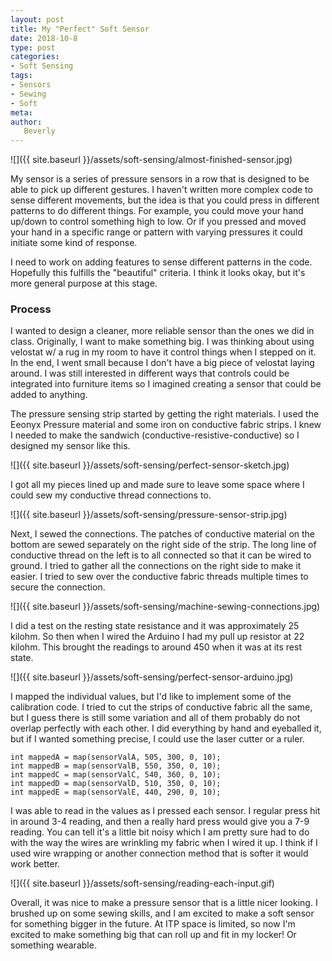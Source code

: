 ```yaml
---
layout: post
title: My "Perfect" Soft Sensor
date: 2018-10-8
type: post
categories:
- Soft Sensing
tags:
- Sensors
- Sewing
- Soft
meta:
author:
   Beverly
---
```


![]({{ site.baseurl }}/assets/soft-sensing/almost-finished-sensor.jpg)

My sensor is a series of pressure sensors in a row that is designed to be able to pick up different gestures. I haven't written more complex code to sense different movements, but the idea is that you could press in different patterns to do different things. For example, you could move your hand up/down to control something high to low. Or if you pressed and moved your hand in a specific range or pattern with varying pressures it could initiate some kind of response.

I need to work on adding features to sense different patterns in the code. Hopefully this fulfills the "beautiful" criteria. I think it looks okay, but it's more general purpose at this stage.

<!--more-->

### Process

I wanted to design a cleaner, more reliable sensor than the ones we did in class. Originally, I want to make something big. I was thinking about using velostat w/ a rug in my room to have it control things when I stepped on it. In the end, I went small because I don't have a big piece of velostat laying around. I was still interested in different ways that controls could be integrated into furniture items so I imagined creating a sensor that could be added to anything.

The pressure sensing strip started by getting the right materials. I used the Eeonyx Pressure material and some iron on conductive fabric strips. I knew I needed to make the sandwich (conductive-resistive-conductive) so I designed my sensor like this.  

![]({{ site.baseurl }}/assets/soft-sensing/perfect-sensor-sketch.jpg)

I got all my pieces lined up and made sure to leave some space where I could sew my conductive thread connections to.

![]({{ site.baseurl }}/assets/soft-sensing/pressure-sensor-strip.jpg)

Next, I sewed the connections. The patches of conductive material on the bottom are sewed separately on the right side of the strip. The long line of conductive thread on the left is to all connected so that it can be wired to ground. I tried to gather all the connections on the right side to make it easier. I tried to sew over the conductive fabric threads multiple times to secure the connection.

![]({{ site.baseurl }}/assets/soft-sensing/machine-sewing-connections.jpg)

I did a test on the resting state resistance and it was approximately 25 kilohm. So then when I wired the Arduino I had my pull up resistor at 22 kilohm. This brought the readings to around 450 when it was at its rest state.

![]({{ site.baseurl }}/assets/soft-sensing/perfect-sensor-arduino.jpg)

I mapped the individual values, but I'd like to implement some of the calibration code. I tried to cut the strips of conductive fabric all the same, but I guess there is still some variation and all of them probably do not overlap perfectly with each other. I did everything by hand and eyeballed it, but if I wanted something precise, I could use the laser cutter or a ruler.

```
int mappedA = map(sensorValA, 505, 300, 0, 10);
int mappedB = map(sensorValB, 550, 350, 0, 10);
int mappedC = map(sensorValC, 540, 360, 0, 10);
int mappedD = map(sensorValD, 510, 350, 0, 10);
int mappedE = map(sensorValE, 440, 290, 0, 10);
```

I was able to read in the values as I pressed each sensor. I regular press hit in around 3-4 reading, and then a really hard press would give you a 7-9 reading. You can tell it's a little bit noisy which I am pretty sure had to do with the way the wires are wrinkling my fabric when I wired it up. I think if I used wire wrapping or another connection method that is softer it would work better.

![]({{ site.baseurl }}/assets/soft-sensing/reading-each-input.gif)

Overall, it was nice to make a pressure sensor that is a little nicer looking. I brushed up on some sewing skills, and I am excited to make a soft sensor for something bigger in the future. At ITP space is limited, so now I'm excited to make something big that can roll up and fit in my locker! Or something wearable.
